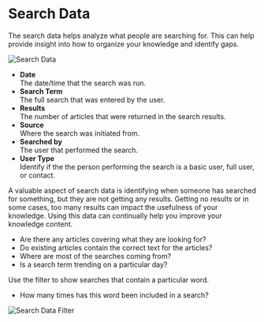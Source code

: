 # Search Data
The search data helps analyze what people are searching for.  This can help provide insight into how to organize your knowledge and identify gaps.

![Search Data](_books/servicemanager-user-guide/knowledge/images/search-data.png)

* **Date**<br>The date/time that the search was run.
* **Search Term**<br>The full search that was entered by the user.
* **Results**<br>The number of articles that were returned in the search results.
* **Source**<br>Where the search was initiated from.
* **Searched by**<br>The user that performed the search.
* **User Type**<br>Identify if the the person performing the search is a basic user, full user, or contact.

A valuable aspect of search data is identifying when someone has searched for something, but they are not getting any results.  Getting no results or in some cases, too many results can impact the usefulness of your knowledge. Using this data can continually help you improve your knowledge content.
* Are there any articles covering what they are looking for?
* Do existing articles contain the correct text for the articles?
* Where are most of the searches coming from?
* Is a search term trending on a particular day?

Use the filter to show searches that contain a particular word.
* How many times has this word been included in a search?

![Search Data Filter](_books/servicemanager-user-guide/knowledge/images/search-data-filter.png)